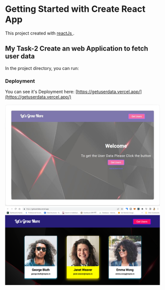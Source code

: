 # Getting Started with Create React App

This project  created with [ reactJs ](https://getuserdata.vercel.app/).

## My Task-2 Create an web Application to fetch user data

In the project directory, you can run:


### Deployment

You can see  it's Deployment here: [https://getuserdata.vercel.app/](https://getuserdata.vercel.app/)


![image](https://github.com/Keertijanm/getuserdata/blob/main/public/Task-2output.JPG)
![image](https://github.com/Keertijanm/getuserdata/blob/main/public/task2out.png)
